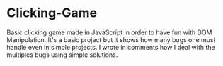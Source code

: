 # Clicking-Game
Basic clicking game made in JavaScript in order to have fun with DOM Manipulation. It's a basic project but it shows how many bugs one must handle even in simple projects. I wrote in comments how I deal with the multiples bugs using simple solutions.
